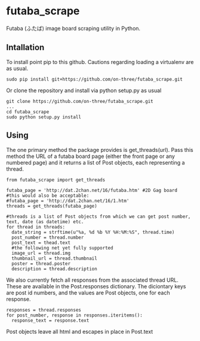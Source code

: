 futaba_scrape
=============

Futaba (ふたば) image board scraping utility in Python.

Intallation
-----------

To install point pip to this github. Cautions regarding loading a virtualenv are as usual.
```
sudo pip install git+https://github.com/on-three/futaba_scrape.git
```
Or clone the repository and install via python setup.py as usual
```
git clone https://github.com/on-three/futaba_scrape.git
...
cd futaba_scrape
sudo python setup.py install
```

Using
-----
The one primary method the package provides is get_threads(url). Pass this method the URL of a futaba board page (either the front page or any numbered page) and it returns a list of Post objects, each representing a thread.
```
from futaba_scrape import get_threads

futaba_page = 'http://dat.2chan.net/16/futaba.htm' #2D Gag board
#this would also be acceptable:
#futaba_page = 'http://dat.2chan.net/16/1.htm'
threads = get_threads(futaba_page)

#threads is a list of Post objects from which we can get post number, text, date (as datetime) etc.
for thread in threads:
  date_string = strftime(u"%a, %d %b %Y %H:%M:%S", thread.time)
  post_number = thread.number
  post_text = thead.text
  #the following net yet fully supported
  image_url = thread.img 
  thumbnail_url = thread.thumbnail
  poster = thread.poster
  description = thread.description
```

We also currently fetch all responses from the associated thread URL. These are available in the Post.responses dictionary. The diciontary keys are post id numbers, and the values are Post objects, one for each response.

```
responses = thread.responses
for post_number, response in responses.iteritems():
  response_text = response.text

```

Post objects leave all html and escapes in place in Post.text
